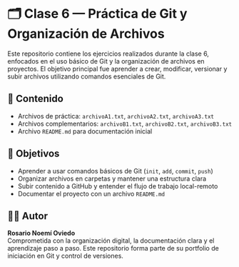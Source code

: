 # 🗂️ Clase 6 — Práctica de Git y Organización de Archivos

Este repositorio contiene los ejercicios realizados durante la clase 6, enfocados en el uso básico de Git y la organización de archivos en proyectos. El objetivo principal fue aprender a crear, modificar, versionar y subir archivos utilizando comandos esenciales de Git.

## 📁 Contenido

- Archivos de práctica: `archivoA1.txt`, `archivoA2.txt`, `archivoA3.txt`
- Archivos complementarios: `archivoB1.txt`, `archivoB2.txt`, `archivoB3.txt`
- Archivo `README.md` para documentación inicial

## 🎯 Objetivos

- Aprender a usar comandos básicos de Git (`init`, `add`, `commit`, `push`)
- Organizar archivos en carpetas y mantener una estructura clara
- Subir contenido a GitHub y entender el flujo de trabajo local-remoto
- Documentar el proyecto con un archivo `README.md`

## 👩‍💻 Autor

**Rosario Noemí Oviedo**  
Comprometida con la organización digital, la documentación clara y el aprendizaje paso a paso. Este repositorio forma parte de su portfolio de iniciación en Git y control de versiones.
